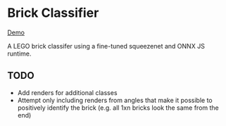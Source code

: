 Brick Classifier
================

[Demo](https://brick-classifier.netlify.app)

A LEGO brick classifer using a fine-tuned squeezenet and ONNX JS runtime.

TODO
----

- Add renders for additional classes
- Attempt only including renders from angles that make it possible to positively identify the brick (e.g. all 1xn bricks look the same from the end)
